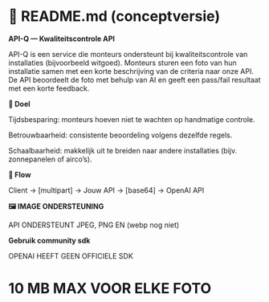 # 📄 README.md (conceptversie)

**API-Q — Kwaliteitscontrole API**

API-Q is een service die monteurs ondersteunt bij kwaliteitscontrole van installaties (bijvoorbeeld witgoed).
Monteurs sturen een foto van hun installatie samen met een korte beschrijving van de criteria naar onze API.
De API beoordeelt de foto met behulp van AI en geeft een pass/fail resultaat met een korte feedback.

**🎯 Doel**

Tijdsbesparing: monteurs hoeven niet te wachten op handmatige controle.

Betrouwbaarheid: consistente beoordeling volgens dezelfde regels.

Schaalbaarheid: makkelijk uit te breiden naar andere installaties (bijv. zonnepanelen of airco’s).

**🔀 Flow**

Client → [multipart] → Jouw API → [base64] → OpenAI API

**🖼️ IMAGE ONDERSTEUNING**

API ONDERSTEUNT JPEG, PNG EN (webp nog niet)

**Gebruik community sdk**

OPENAI HEEFT GEEN OFFICIELE SDK



# 10 MB MAX VOOR ELKE FOTO




